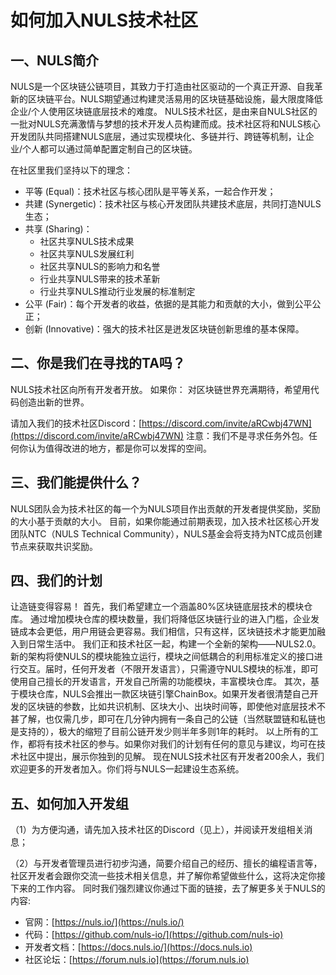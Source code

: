 
# 如何加入NULS技术社区

## 一、NULS简介
NULS是一个区块链公链项目，其致力于打造由社区驱动的一个真正开源、自我革新的区块链平台。NULS期望通过构建灵活易用的区块链基础设施，最大限度降低企业/个人使用区块链底层技术的难度。
NULS技术社区，是由来自NULS社区的一批对NULS充满激情与梦想的技术开发人员构建而成。技术社区将和NULS核心开发团队共同搭建NULS底层，通过实现模块化、多链并行、跨链等机制，让企业/个人都可以通过简单配置定制自己的区块链。

在社区里我们坚持以下的理念：
- 平等 (Equal)：技术社区与核心团队是平等关系，一起合作开发；
- 共建 (Synergetic)：技术社区与核心开发团队共建技术底层，共同打造NULS生态；
- 共享 (Sharing)：
    - 社区共享NULS技术成果
    - 社区共享NULS发展红利
    - 社区共享NULS的影响力和名誉
    - 行业共享NULS带来的技术革新
    - 行业共享NULS推动行业发展的标准制定
- 公平 (Fair)：每个开发者的收益，依据的是其能力和贡献的大小，做到公平公正；
- 创新 (Innovative)：强大的技术社区是迸发区块链创新思维的基本保障。

## 二、你是我们在寻找的TA吗？
NULS技术社区向所有开发者开放。
如果你：
对区块链世界充满期待，希望用代码创造出新的世界。

请加入我们的技术社区Discord：[https://discord.com/invite/aRCwbj47WN](https://discord.com/invite/aRCwbj47WN)
注意：我们不是寻求任务外包。任何你认为值得改进的地方，都是你可以发挥的空间。

## 三、我们能提供什么？
NULS团队会为技术社区的每一个为NULS项目作出贡献的开发者提供奖励，奖励的大小基于贡献的大小。
目前，如果你能通过前期表现，加入技术社区核心开发团队NTC（NULS Technical Community），NULS基金会将支持为NTC成员创建节点来获取共识奖励。

## 四、我们的计划
让造链变得容易！
首先，我们希望建立一个涵盖80%区块链底层技术的模块仓库。
通过增加模块仓库的模块数量，我们将降低区块链行业的进入门槛，企业发链成本会更低，用户用链会更容易。我们相信，只有这样，区块链技术才能更加融入到日常生活中。
我们正和技术社区一起，构建一个全新的架构——NULS2.0。新的架构将使NULS的模块能独立运行，模块之间低耦合的利用标准定义的接口进行交互。届时，任何开发者（不限开发语言），只需遵守NULS模块的标准，即可使用自己擅长的开发语言，开发自己所需的功能模块，丰富模块仓库。
其次，基于模块仓库，NULS会推出一款区块链引擎ChainBox。如果开发者很清楚自己开发的区块链的参数，比如共识机制、区块大小、出块时间等，即使他对底层技术不甚了解，也仅需几步，即可在几分钟内拥有一条自己的公链（当然联盟链和私链也是支持的），极大的缩短了目前公链开发少则半年多则1年的耗时。
以上所有的工作，都将有技术社区的参与。如果你对我们的计划有任何的意见与建议，均可在技术社区中提出，展示你独到的见解。
现在NULS技术社区有开发者200余人，我们欢迎更多的开发者加入。你们将与NULS一起建设生态系统。

## 五、如何加入开发组
（1）为方便沟通，请先加入技术社区的Discord（见上），并阅读开发组相关消息；

（2）与开发者管理员进行初步沟通，简要介绍自己的经历、擅长的编程语言等，社区开发者会跟你交流一些技术相关信息，并了解你希望做些什么，这将决定你接下来的工作内容。
同时我们强烈建议你通过下面的链接，去了解更多关于NULS的内容:

- 官网：[https://nuls.io/](https://nuls.io/)
- 代码：[https://github.com/nuls-io/](https://github.com/nuls-io)
- 开发者文档：[https://docs.nuls.io/](https://docs.nuls.io)
- 社区论坛：[https://forum.nuls.io](https://forum.nuls.io)




